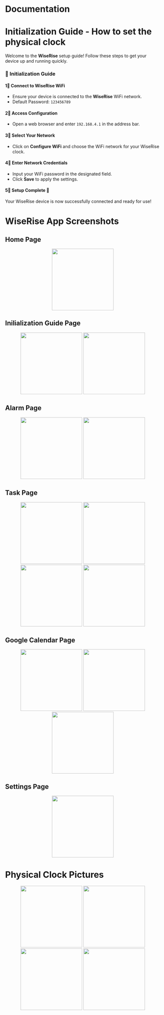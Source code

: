 # Documentation

# Initialization Guide - How to set the physical clock
Welcome to the **WiseRise** setup guide! Follow these steps to get your device up and running quickly.  

### 📌 Initialization Guide  

#### 1⃣ Connect to WiseRise WiFi  
- Ensure your device is connected to the **WiseRise** WiFi network.  
- Default Password: `123456789`  

#### 2⃣ Access Configuration  
- Open a web browser and enter `192.168.4.1` in the address bar.  

#### 3⃣ Select Your Network  
- Click on **Configure WiFi** and choose the WiFi network for your WiseRise clock.  

#### 4⃣ Enter Network Credentials  
- Input your WiFi password in the designated field.  
- Click **Save** to apply the settings.  

#### 5⃣ Setup Complete 🎉  
Your WiseRise device is now successfully connected and ready for use!  

# WiseRise App Screenshots

## Home Page
<p align="center">
  <img src="App Screenshots/Home Page.jpg" width="200"/>
</p>

## Inilialization Guide Page
<p align="center">
  <img src="App Screenshots/Inilialization Guide Page 1.jpg" width="200"/>
  <img src="App Screenshots/Inilialization Guide Page 2.jpg" width="200"/>
</p>

## Alarm Page
<p align="center">
  <img src="App Screenshots/Alarm Page.jpg" width="200"/>
  <img src="App Screenshots/Edit Alarm Page.jpg" width="200"/>
</p>

## Task Page
<p align="center">
  <img src="App Screenshots/Tasks Page.jpg" width="200"/>
  <img src="App Screenshots/Edit Task Page 1.jpg" width="200"/>
  <img src="App Screenshots/Edit Task Page 2.jpg" width="200"/>
  <img src="App Screenshots/Edit Task Page 3.jpg" width="200"/>
</p>

## Google Calendar Page
<p align="center">
  <img src="App Screenshots/Google Calendar Page.jpg" width="200"/>
  <img src="App Screenshots/Google Calendar Sign In.jpg" width="200"/>
  <img src="App Screenshots/Google Calendar Page 2.jpg" width="200"/>
</p>

## Settings Page
<p align="center">
  <img src="App Screenshots/Settings Page.jpg" width="200"/>
</p>

# Physical Clock Pictures
<p align="center">
  <img src="Physical Clock Pictures/Board.jpg" width="200", height="200"/>
  <img src="Physical Clock Pictures/Clock from the inside.jpg" width="200, height="100"/>
  <img src="Physical Clock Pictures/Physical Clock 1.JPG" width="200"/>
  <img src="Physical Clock Pictures/Physical Clock 2.JPG" width="200"/>
</p>

